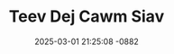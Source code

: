 ---
layout: movie-video-data
date: 2025-03-01 21:25:08 -0882
categories: movie

# Site Attributes
title: "Teev Dej Cawm Siav"
permalink: "/movie/Teev_Dej_Cawm_Siav"

# Movie Attributes
synopsis: "Paj Zaub yog ib tug poj ntsuam nrog txiv yawg thiab niam tij tij laug nyob, niam tij thiab tij laug thiaj tau muab paj zaub mus them nkawv cov nuj nqi. Tsheej Keeb yog paj zaub tus hlub, thaum nws hnov txog Paj zaub cov teeb meem tsheej keeb thiaj tau tuaj cawm Paj Zaub, thiaj muaj kev sib ntaus sib tua. Thov nej soj qab taug lwg mus seb nkawv txoj kev hlub yuav xaus li cas ua tsaug. "
producer: "Keng Lee Production"
director: "Keem Lis, Laim Lauj"
writer: "Keem Lis"
video_link: "https://youtu.be/b2Z3jGNNNEc?si=3aqUVw6lfpcJRDjz"
genre: "Action"
year: ""
release_type: "DVD"
storage: "Center for Hmong Studies"
thumbnail: "/assets/images/movie_thumbnails/Teev Dej Cawm Siav.jpeg"
publishing_company: ""

# Sequels + Parts
base_movie: ""
total_parts: 0
sequel: ""

# Movie Cast
cast:
- name: "Keem Lis"
- name: "Xab Thoj"
- name: "Txiab Yaj"
- name: "Npauj Vaj"
---